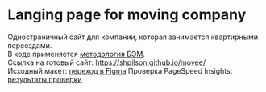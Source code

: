 # Langing page for moving company
Одностраничный сайт для компании, которая занимается квартирными переездами.  
В коде применяется [методология БЭМ](https://ru.bem.info/ "методология БЭМ").  
Ссылка на готовый сайт: https://shpilson.github.io/movee/  
Исходный макет: [переход в Figma](https://www.figma.com/file/RmBYDxUa2TzTecFyXjwhcH/Maket-for-practice-Copy?node-id=0%3A1 "Макет в Figma")
Проверка PageSpeed Insights: [результаты проверки](https://developers.google.com/speed/pagespeed/insights/?hl=ru&url=https://shpilson.github.io/movee/ "результаты проверки")
